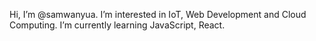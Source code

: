  Hi, I’m @samwanyua.
 I’m interested in IoT, Web Development and Cloud Computing.
 I’m currently learning JavaScript, React.


<!---
samwanyua/samwanyua is a ✨ special ✨ repository because its `README.md` (this file) appears on your GitHub profile.
You can click the Preview link to take a look at your changes.
--->
